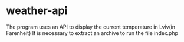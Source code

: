 # weather-api
The program uses an API to display the current temperature in Lviv(in Farenheit)
It is necessary to extract an archive to run the file index.php
